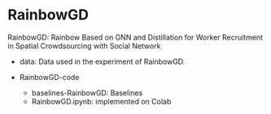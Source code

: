 # RainbowGD
RainbowGD: Rainbow Based on GNN and Distillation for Worker Recruitment in Spatial Crowdsourcing with Social Network

- data: Data used in the experiment of RainbowGD.

- RainbowGD-code
  - baselines-RainbowGD: Baselines
  - RainbowGD.ipynb: implemented on Colab
